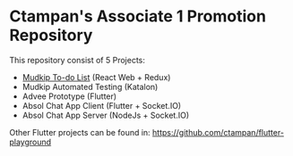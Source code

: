 # Ctampan's Associate 1 Promotion Repository

This repository consist of 5 Projects:
- [Mudkip To-do List](https://todo-list-ctampan.vercel.app/)  (React Web + Redux)
- Mudkip Automated Testing (Katalon)
- Advee Prototype (Flutter)
- Absol Chat App Client (Flutter + Socket.IO)
- Absol Chat App Server (NodeJs + Socket.IO)

Other Flutter projects can be found in:
https://github.com/ctampan/flutter-playground